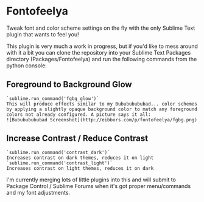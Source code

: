 Fontofeelya
===========

Tweak font and color scheme settings on the fly with the only Sublime Text plugin that wants to feel you!

This plugin is very much a work in progress, but if you'd like to mess around with it a bit you can clone the repository into your Sublime Text Packages directory (Packages/Fontofeelya) and run the following commands from the python console:

## Foreground to Background Glow
	`sublime.run_command('fgbg_glow')`
	This will produce effects similar to my Bubububububad... color schemes by applying a slightly opaque background color to match any foreground colors not already configured. A picture says it all:
	![Bubububububad Screenshot](http://eibbors.com/p/fontofeelya/fgbg.png)

## Increase Contrast / Reduce Contrast
	`sublime.run_command('contrast_dark')`
	Increases contrast on dark themes, reduces it on light
	`sublime.run_command('contrast_light')`
	Increases contrast on light themes, reduces it on dark

I'm currently merging lots of little plugins into this and will submit to Package Control / Sublime Forums when it's got proper menu/commands and my font adjustments.
